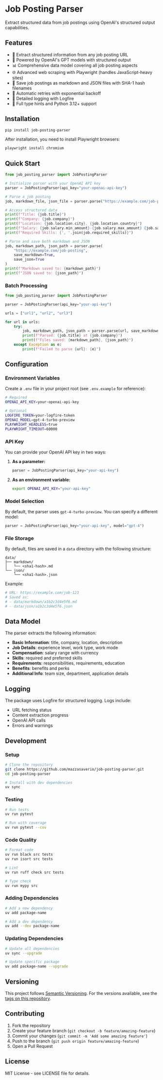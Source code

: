 # Job Posting Parser

Extract structured data from job postings using OpenAI's structured output capabilities.

## Features

- 🎯 Extract structured information from any job posting URL
- 🧠 Powered by OpenAI's GPT models with structured output
- 📊 Comprehensive data model covering all job posting aspects
- 🌐 Advanced web scraping with Playwright (handles JavaScript-heavy sites)
- 💾 Save job postings as markdown and JSON files with SHA-1 hash filenames
- 🔄 Automatic retries with exponential backoff
- 📝 Detailed logging with Logfire
- 🐍 Full type hints and Python 3.12+ support

## Installation

```bash
pip install job-posting-parser
```

After installation, you need to install Playwright browsers:

```bash
playwright install chromium
```

## Quick Start

```python
from job_posting_parser import JobPostingParser

# Initialize parser with your OpenAI API key
parser = JobPostingParser(api_key="your-openai-api-key")

# Parse a job posting
job, markdown_file, json_file = parser.parse("https://example.com/job-posting")

# Access structured data
print(f"Title: {job.title}")
print(f"Company: {job.company}")
print(f"Location: {job.location.city}, {job.location.country}")
print(f"Salary: {job.salary.min_amount}-{job.salary.max_amount} {job.salary.currency}")
print(f"Required Skills: {', '.join(job.required_skills)}")

# Parse and save both markdown and JSON
job, markdown_path, json_path = parser.parse(
    "https://example.com/job-posting",
    save_markdown=True,
    save_json=True
)
print(f"Markdown saved to: {markdown_path}")
print(f"JSON saved to: {json_path}")
```

### Batch Processing

```python
from job_posting_parser import JobPostingParser

parser = JobPostingParser(api_key="your-api-key")

urls = ["url1", "url2", "url3"]

for url in urls:
    try:
        job, markdown_path, json_path = parser.parse(url, save_markdown=True, save_json=True)
        print(f"Parsed: {job.title} at {job.company}")
        print(f"Files saved: {markdown_path}, {json_path}")
    except Exception as e:
        print(f"Failed to parse {url}: {e}")
```

## Configuration

### Environment Variables

Create a `.env` file in your project root (see `.env.example` for reference):

```bash
# Required
OPENAI_API_KEY=your-openai-api-key

# Optional
LOGFIRE_TOKEN=your-logfire-token
OPENAI_MODEL=gpt-4-turbo-preview
PLAYWRIGHT_HEADLESS=true
PLAYWRIGHT_TIMEOUT=60000
```

### API Key

You can provide your OpenAI API key in two ways:

1. **As a parameter:**
   ```python
   parser = JobPostingParser(api_key="your-api-key")
   ```

2. **As an environment variable:**
   ```bash
   export OPENAI_API_KEY="your-api-key"
   ```

### Model Selection

By default, the parser uses `gpt-4-turbo-preview`. You can specify a different model:

```python
parser = JobPostingParser(api_key="your-api-key", model="gpt-4")
```

### File Storage

By default, files are saved in a `data` directory with the following structure:

```
data/
├── markdown/
│   └── <sha1-hash>.md
└── json/
    └── <sha1-hash>.json
```

Example:
```python
# URL: https://example.com/job-123
# Saved as: 
# - data/markdown/a1b2c3d4e5f6.md
# - data/json/a1b2c3d4e5f6.json
```

## Data Model

The parser extracts the following information:

- **Basic Information**: title, company, location, description
- **Job Details**: experience level, work type, work mode
- **Compensation**: salary range with currency
- **Skills**: required and preferred skills
- **Requirements**: responsibilities, requirements, education
- **Benefits**: benefits and perks
- **Additional Info**: team size, department, application details

## Logging

The package uses Logfire for structured logging. Logs include:
- URL fetching status
- Content extraction progress
- OpenAI API calls
- Errors and warnings

## Development

### Setup

```bash
# Clone the repository
git clone https://github.com/mazzasaverio/job-posting-parser.git
cd job-posting-parser

# Install with dev dependencies
uv sync
```

### Testing

```bash
# Run tests
uv run pytest

# Run with coverage
uv run pytest --cov
```

### Code Quality

```bash
# Format code
uv run black src tests
uv run isort src tests

# Lint
uv run ruff check src tests

# Type check
uv run mypy src
```

### Adding Dependencies

```bash
# Add a new dependency
uv add package-name

# Add a dev dependency
uv add --dev package-name
```

### Updating Dependencies

```bash
# Update all dependencies
uv sync --upgrade

# Update specific package
uv add package-name --upgrade
```

## Versioning

This project follows [Semantic Versioning](https://semver.org/). For the versions available, see the [tags on this repository](https://github.com/mazzasaverio/job-posting-parser/tags).

## Contributing

1. Fork the repository
2. Create your feature branch (`git checkout -b feature/amazing-feature`)
3. Commit your changes (`git commit -m 'Add some amazing feature'`)
4. Push to the branch (`git push origin feature/amazing-feature`)
5. Open a Pull Request

## License

MIT License - see LICENSE file for details.
